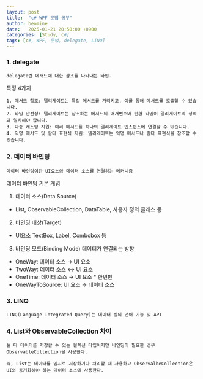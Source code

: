 ```yaml
---
layout: post
title:  "c# WPF 문법 공부"
author: beomine
date:   2025-01-21 20:50:00 +0900
categories: [Study, c#]
tags: [c#, WPF, 문법, delegate, LINQ]
---
```


### **1. delegate**
   `delegate란 메서드에 대한 참조를 나타내는 타입.`

   특징 4가지
   ```
   1. 메서드 참조: 델리게이트는 특정 메서드를 가리키고, 이를 통해 메서드를 호출할 수 있습니다.
   2. 타입 안전성: 델리게이트는 참조하는 메서드의 매개변수와 반환 타입이 델리게이트의 정의와 일치해야 합니다.
   3. 다중 캐스팅 지원: 여러 메서드를 하나의 델리게이트 인스턴스에 연결할 수 있습니다.
   4. 익명 메서드 및 람다 표현식 지원: 델리게이트는 익명 메서드나 람다 표현식을 참조할 수 있습니다.
   ```
   
     
### **2. 데이터 바인딩**
   `데이터 바인딩이란 UI요소와 데이터 소스를 연결하는 메커니즘`

   데이터 바인딩 기본 개념
   1. 데이터 소스(Data Source)
   - List, ObservableCollection, DataTable, 사용자 정의 클래스 등
   2. 바인딩 대상(Target)
   - UI요소 TextBox, Label, Combobox 등
   3. 바인딩 모드(Binding Mode)
   데이터가 연결되는 방향

- OneWay: 데이터 소스 → UI 요소
- TwoWay: 데이터 소스 ↔ UI 요소
- OneTime: 데이터 소스 → UI 요소 * 한번만
- OneWayToSource: UI 요소 → 데이터 소스
     
### **3. LINQ**  

   ``` 
   LINQ(Language Integrated Query)는 데이터 질의 언어 기능 및 API
   ```
     
### **4. List와 ObservableCollection 차이**  
    둘 다 데이터를 저장활 수 있는 컬렉션 타입이지만 바인딩이 필요한 경우 ObservableCollection을 사용한다.

    즉, List는 데이터를 임시로 저장하거나 처리할 때 사용하고 ObservalbeCollection은 UI와 동기화해야 하는 데이터 소스에 사용한다.

   
   